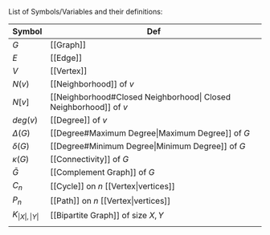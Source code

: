 List of Symbols/Variables and their definitions:

| Symbol | Def |
| ---- | ---- |
| $G$ | [[Graph]] |
| $E$ | [[Edge]] |
| $V$ | [[Vertex]] |
| $N(v)$ | [[Neighborhood]] of $v$ |
| $N[v]$ | [[Neighborhood#Closed Neighborhood\| Closed Neighborhood]] of $v$ |
| $deg(v)$ | [[Degree]] of $v$ |
| $\Delta(G)$ | [[Degree#Maximum Degree\|Maximum Degree]] of $G$ |
| $\delta(G)$ | [[Degree#Minimum Degree\|Minimum Degree]] of $G$ |
| $\kappa(G)$ | [[Connectivity]] of $G$ |
| $\bar{G}$ | [[Complement Graph]] of $G$ |
| $C_n$ | [[Cycle]] on $n$ [[Vertex\|vertices]] |
| $P_n$ | [[Path]] on $n$ [[Vertex\|vertices]] |
| $K_{\|X\|,\|Y\|}$ | [[Bipartite Graph]] of size $X,Y$ |
|  |  |
